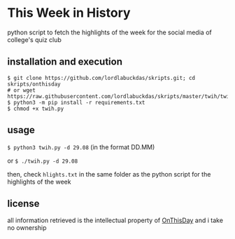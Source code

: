 # This Week in History

python script to fetch the highlights of the week for the social media of college's quiz club

## installation and execution

```console
$ git clone https://github.com/lordlabuckdas/skripts.git; cd skripts/onthisday
# or wget https://raw.githubusercontent.com/lordlabuckdas/skripts/master/twih/twih.py
$ python3 -m pip install -r requirements.txt
$ chmod +x twih.py
```

## usage

`$ python3 twih.py -d 29.08` (in the format DD.MM)

or `$ ./twih.py -d 29.08`

then, check `hlights.txt` in the same folder as the python script for the highlights of the week

## license

all information retrieved is the intellectual property of [OnThisDay](https://onthisday.com) and i take no ownership
